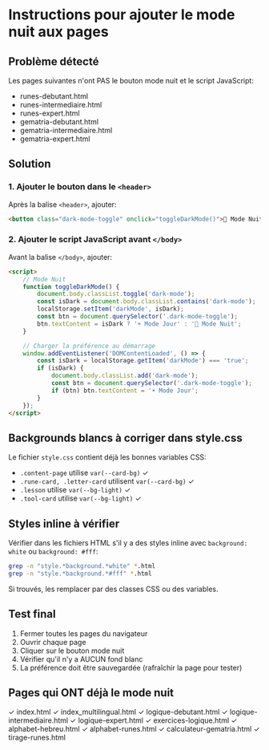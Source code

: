 # Instructions pour ajouter le mode nuit aux pages

## Problème détecté
Les pages suivantes n'ont PAS le bouton mode nuit et le script JavaScript:
- runes-debutant.html
- runes-intermediaire.html
- runes-expert.html
- gematria-debutant.html
- gematria-intermediaire.html
- gematria-expert.html

## Solution

### 1. Ajouter le bouton dans le `<header>`

Après la balise `<header>`, ajouter:
```html
<button class="dark-mode-toggle" onclick="toggleDarkMode()">🌙 Mode Nuit</button>
```

### 2. Ajouter le script JavaScript avant `</body>`

Avant la balise `</body>`, ajouter:
```html
<script>
    // Mode Nuit
    function toggleDarkMode() {
        document.body.classList.toggle('dark-mode');
        const isDark = document.body.classList.contains('dark-mode');
        localStorage.setItem('darkMode', isDark);
        const btn = document.querySelector('.dark-mode-toggle');
        btn.textContent = isDark ? '☀️ Mode Jour' : '🌙 Mode Nuit';
    }

    // Charger la préférence au démarrage
    window.addEventListener('DOMContentLoaded', () => {
        const isDark = localStorage.getItem('darkMode') === 'true';
        if (isDark) {
            document.body.classList.add('dark-mode');
            const btn = document.querySelector('.dark-mode-toggle');
            if (btn) btn.textContent = '☀️ Mode Jour';
        }
    });
</script>
```

## Backgrounds blancs à corriger dans style.css

Le fichier `style.css` contient déjà les bonnes variables CSS:
- `.content-page` utilise `var(--card-bg)` ✓
- `.rune-card, .letter-card` utilisent `var(--card-bg)` ✓
- `.lesson` utilise `var(--bg-light)` ✓
- `.tool-card` utilise `var(--bg-light)` ✓

## Styles inline à vérifier

Vérifier dans les fichiers HTML s'il y a des styles inline avec `background: white` ou `background: #fff`:

```bash
grep -n "style.*background.*white" *.html
grep -n "style.*background.*#fff" *.html
```

Si trouvés, les remplacer par des classes CSS ou des variables.

## Test final

1. Fermer toutes les pages du navigateur
2. Ouvrir chaque page
3. Cliquer sur le bouton mode nuit
4. Vérifier qu'il n'y a AUCUN fond blanc
5. La préférence doit être sauvegardée (rafraîchir la page pour tester)

## Pages qui ONT déjà le mode nuit
✓ index.html
✓ index_multilingual.html
✓ logique-debutant.html
✓ logique-intermediaire.html
✓ logique-expert.html
✓ exercices-logique.html
✓ alphabet-hebreu.html
✓ alphabet-runes.html
✓ calculateur-gematria.html
✓ tirage-runes.html
